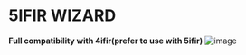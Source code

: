 # 5IFIR WIZARD 




**Full compatibility with 4ifir(prefer to use with 5ifir)**
![image](https://github.com/k1gs/5IFIR-Wizard/assets/69785306/8dda4333-a844-41e7-a41d-a84a7dc82e0f)




